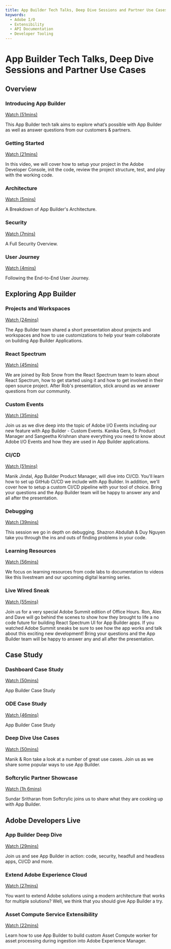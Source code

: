 ```yaml
---
title: App Builder Tech Talks, Deep Dive Sessions and Partner Use Cases     
keywords:
  - Adobe I/O
  - Extensibility
  - API Documentation
  - Developer Tooling  
---
```


# App Builder Tech Talks, Deep Dive Sessions and Partner Use Cases

## Overview

<DiscoverBlock slots="heading, link, text" width="100%"/>

### Introducing App Builder

[Watch (51mins)](overview/introduction.md) 

This App Builder tech talk aims to explore what’s possible with App Builder as well as answer questions from our customers & partners.



<DiscoverBlock slots="heading, link, text" width="100%"/>

### Getting Started

[Watch (21mins)](overview/getting-started.md) 

In this video, we will cover how to setup your project in the Adobe Developer Console, init the code, review the project structure, test, and play with the working code.



<DiscoverBlock slots="heading, link, text" width="100%"/>

### Architecture

[Watch (5mins)](overview/architecture.md) 

A Breakdown of App Builder's Architecture.



<DiscoverBlock slots="heading, link, text" width="100%"/>

### Security

[Watch (7mins)](overview/security.md) 

A Full Security Overview.



<DiscoverBlock slots="heading, link, text" width="100%"/>

### User Journey

[Watch (4mins)](overview/e2e-user-journey.md) 

Following the End-to-End User Journey.



## Exploring App Builder

<DiscoverBlock slots="heading, link, text" width="100%"/>

### Projects and Workspaces

[Watch (24mins)](exploring/projects-and-workspaces.md) 

The App Builder team shared a short presentation about projects and workspaces and how to use customizations to help your team collaborate on building App Builder Applications.



<DiscoverBlock slots="heading, link, text" width="100%"/>

### React Spectrum

[Watch (45mins)](exploring/react-spectrum.md) 

We are joined by Rob Snow from the React Spectrum team to learn about React Spectrum, how to get started using it and how to get involved in their open source project. After Rob's presentation, stick around as we answer questions from our community.



<DiscoverBlock slots="heading, link, text" width="100%"/>

### Custom Events

[Watch (35mins)](exploring/custom-events.md) 

Join us as we dive deep into the topic of Adobe I/O Events including our new feature with App Builder - Custom Events. Kanika Gera, Sr Product Manager and Sangeetha Krishnan share everything you need to know about Adobe I/O Events and how they are used in App Builder applications.




<DiscoverBlock slots="heading, link, text" width="100%"/>

### CI/CD

[Watch (51mins)](exploring/ci-cd.md)

Manik Jindal, App Builder Product Manager, will dive into CI/CD. You'll learn how to set up GitHub CI/CD we include with App Builder. In addition, we'll cover how to setup  a custom CI/CD pipeline with your tool of choice. Bring your questions and the App Builder team will be happy to answer any and all after the presentation.




<DiscoverBlock slots="heading, link, text" width="100%"/>

### Debugging

[Watch (39mins)](exploring/debugging.md) 

This session we go in depth on debugging. Shazron Abdullah & Duy Nguyen take you through the ins and outs of finding problems in your code.




<DiscoverBlock slots="heading, link, text" width="100%"/>

### Learning Resources

[Watch (56mins)](exploring/learning-resources.md) 

We focus on learning resources from code labs to documentation to videos like this livestream and our upcoming digital learning series.




<DiscoverBlock slots="heading, link, text" width="100%"/>

### Live Wired Sneak

[Watch (55mins)](exploring/live-wired-sneak.md) 

Join us for a very special Adobe Summit edition of Office Hours. Ron, Alex and Dave will go behind the scenes to show how they brought to life a no code future for building React Spectrum UI for App Builder apps. If you watched Adobe Summit sneaks be sure to see how the app works and talk about this exciting new development! Bring your questions and the App Builder team will be happy to answer any and all after the presentation.




## Case Study

<DiscoverBlock slots="heading, link, text" width="100%"/>

### Dashboard Case Study

[Watch (50mins)](exploring/dashboard-case-study.md) 

App Builder Case Study




<DiscoverBlock slots="heading, link, text" width="100%"/>

### ODE Case Study

[Watch (46mins)](exploring/ode-case-study.md) 

App Builder Case Study



<DiscoverBlock slots="heading, link, text" width="100%"/>

### Deep Dive Use Cases

[Watch (50mins)](exploring/deep-dive-use-cases.md) 

Manik & Ron take a look at a number of great use cases. Join us as we share some popular ways to use App Builder.




<DiscoverBlock slots="heading, link, text" width="100%"/>

### Softcrylic Partner Showcase

[Watch (1h 6mins)](exploring/softcrylic-showcase.md) 

Sundar Sritharan from Softcrylic joins us to share what they are cooking up with App Builder.



## Adobe Developers Live 

<DiscoverBlock slots="heading, link, text" width="100%"/>

### App Builder Deep Dive

[Watch (29mins)](developers-live/deep-dive.md) 

Join us and see App Builder in action: code, security, headfull and headless apps, CI/CD and more.



<DiscoverBlock slots="heading, link, text" width="100%"/>

### Extend Adobe Experience Cloud

[Watch (27mins)](developers-live/extend-experience-cloud.md) 

You want to extend Adobe solutions using a modern architecture that works for multiple solutions? Well, we think that you should give App Builder a try.



<DiscoverBlock slots="heading, link, text" width="100%"/>

### Asset Compute Service Extensibility

[Watch (22mins)](developers-live/asset-compute-service-extensibility.md) 

Learn how to use App Builder to build custom Asset Compute worker for asset processing during ingestion into Adobe Experience Manager.
